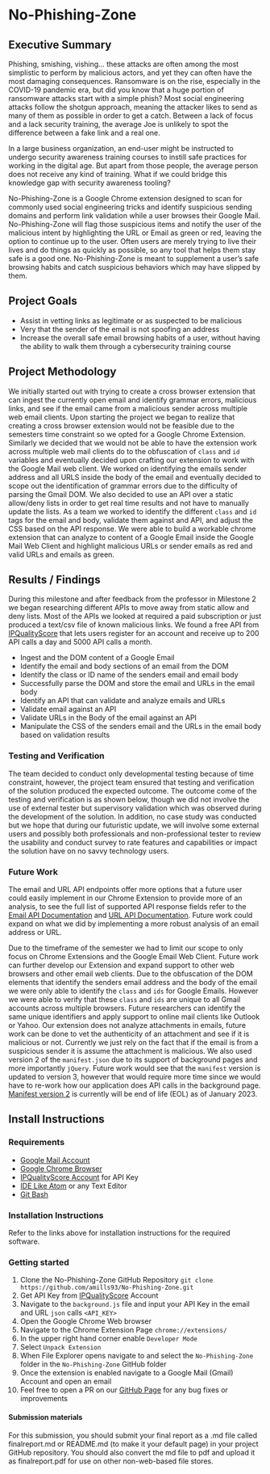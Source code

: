 # No-Phishing-Zone
## Executive Summary
Phishing, smishing, vishing… these attacks are often among the most simplistic to perform by malicious actors, and yet they can often have the most damaging consequences. Ransomware is on the rise, especially in the COVID-19 pandemic era, but did you know that a huge portion of ransomware attacks start with a simple phish? Most social engineering attacks follow the shotgun approach, meaning the attacker likes to send as many of them as possible in order to get a catch. Between a lack of focus and a lack security training, the average Joe is unlikely to spot the difference between a fake link and a real one.  

In a large business organization, an end-user might be instructed to undergo security awareness training courses to instill safe practices for working in the digital age.  But apart from those people, the average person does not receive any kind of training.  What if we could bridge this knowledge gap with security awareness tooling?

No-Phishing-Zone is a Google Chrome extension designed to scan for commonly used social engineering tricks and identify suspicious sending domains and perform link validation while a user browses their Google Mail. No-Phishing-Zone will flag those suspicious items and notify the user of the malicious intent by highlighting the URL or Email as green or red, leaving the option to continue up to the user. Often users are merely trying to live their lives and do things as quickly as possible, so any tool that helps them stay safe is a good one.  No-Phishing-Zone is meant to supplement a user’s safe browsing habits and catch suspicious behaviors which may have slipped by them.

## Project Goals
*	Assist in vetting links as legitimate or as suspected to be malicious
*	Very that the sender of the email is not spoofing an address
*	Increase the overall safe email browsing habits of a user, without having the ability to walk them through a cybersecurity training course

## Project Methodology
We initially started out with trying to create a cross browser extension that can ingest the currently open email and identify grammar errors, malicious links, and see if the email came from a malicious sender across multiple web email clients. Upon starting the project we began to realize that creating a cross browser extension would not be feasible due to the semesters time constraint so we opted for a Google Chrome Extension. Similarly we decided that we would not be able to have the extension work across multiple web mail clients do to the obfuscation of `class` and `id` variables and eventually decided upon crafting our extension to work with the Google Mail web client. We worked on identifying the emails sender address and all URLS inside the body of the email and eventually decided to scope out the identification of grammar errors due to the difficulty of parsing the Gmail DOM. We also decided to use an API over a static allow/deny lists in order to get real time results and not have to manually update the lists. As a team we worked to identify the different `class` and `id` tags for the email and body, validate them against and API, and adjust the CSS based on the API response. We were able to build a workable chrome extension that can analyze to content of a Google Email inside the Google Mail Web Client and highlight malicious URLs or sender emails as red and valid URLs and emails as green.

## Results / Findings
During this milestone and after feedback from the professor in Milestone 2 we began researching different APIs to move away from static allow and deny lists. Most of the APIs we looked at required a paid subscription or just produced a text/csv file of known malicious links. We found a free API from [IPQualityScore](https://www.ipqualityscore.com/) that lets users register for an account and receive up to 200 API calls a day and 5000 API calls a month.

* Ingest and the DOM content of a Google Email
* Identify the email and body sections of an email from the DOM
* Identify the class or ID name of the senders email and email body
* Successfully parse the DOM and store the email and URLs in the email body
* Identify an API that can validate and analyze emails and URLs
* Validate email against an API
* Validate URLs in the Body of the email against an API
* Manipulate the CSS of the senders email and the URLs in the email body based on validation results

### Testing and Verification
The team decided to conduct only developmental testing because of time constraint, however, the project team ensured that testing and verification of the solution produced the expected outcome. The outcome come of the testing and verification is as shown below, though we did not involve the use of external tester but supervisory validation which was observed during the development of the solution. In addition, no case study was conducted but we hope that during our futuristic update, we will involve some external users and possibly both professionals and non-professional tester to review the usability and conduct survey to rate features and capabilities or impact the solution have on no savvy technology users.

### Future Work
The email and URL API endpoints offer more options that a future user could easily implement in our Chrome Extension to provide more of an analysis, to see the full list of supported API response fields refer to the [Email API Documentation](https://www.ipqualityscore.com/documentation/email-validation/overview) and [URL API Documentation](https://www.ipqualityscore.com/documentation/malicious-url-scanner-api/overview). Future work could expand on what we did by implementing a more robust analysis of an email address or URL.

Due to the timeframe of the semester we had to limit our scope to only focus on Chrome Extensions and the Google Email Web Client. Future work can further develop our Extension and expand support to other web browsers and other email web clients. Due to the obfuscation of the DOM elements that identify the senders email address and the body of the email we were only able to identify the `class` and `ids` for Google Emails. However we were able to verify that these `class` and `ids` are unique to all Gmail accounts across multiple browsers. Future researchers can identify the same unique identifiers and apply support to online mail clients like Outlook or Yahoo. Our extension does not analyze attachments in emails, future work can be done to vet the authenticity of an attachment and see if it is malicious or not. Currently we just rely on the fact that if the email is from a suspicious sender it is assume the attachment is malicious. We also used version 2 of the `manifest.json` due to its support of background pages and more importantly `jQuery`. Future work would see that the `manifest` version is updated to version 3, however that would require more time since we would have to re-work how our application does API calls in the background page. [Manifest version 2](https://developer.chrome.com/blog/mv2-transition/) is currently will be end of life (EOL) as of January 2023. 

## Install Instructions
### Requirements
* [Google Mail Account](https://support.google.com/mail/answer/56256?hl=en)
* [Google Chrome Browser](https://www.google.com/chrome/index.html?msclkid=f61664c0b52a11eca13a87e11c8e1852)
* [IPQualityScore Account](https://www.ipqualityscore.com/create-account) for API Key
* [IDE Like Atom](https://atom.io/) or any Text Editor
* [Git Bash](https://git-scm.com/downloads)

### Installation Instructions
Refer to the links above for installation instructions for the required software.

### Getting started
1. Clone the No-Phishing-Zone GitHub Repository `git clone https://github.com/amills93/No-Phishing-Zone.git`
2. Get API Key from [IPQualityScore](https://www.ipqualityscore.com/create-account) Account
3. Navigate to the `background.js` file and input your API Key in the email and URL `json` calls `<API_KEY>`
4. Open the Google Chrome Web browser
5. Navigate to the Chrome Extension Page `chrome://extensions/`
6. In the upper right hand corner enable `Developer Mode`
7. Select `Unpack Extension`
8. When File Explorer opens navigate to and select the `No-Phishing-Zone` folder in the `No-Phishing-Zone` GitHub folder
9. Once the extension is enabled navigate to a Google Mail (Gmail) Account and open an email
10. Feel free to open a PR on our [GitHub Page](https://github.com/amills93/No-Phishing-Zone) for any bug fixes or improvements

#### Submission materials
For this submission, you should submit your final report as a .md file called finalreport.md or README.md (to make it your default page) in your project GitHub repository. You should also convert the md file to pdf and upload it as finalreport.pdf for use on other non-web-based file stores.

